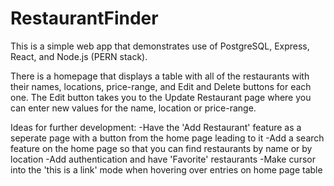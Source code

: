 # RestaurantFinder
 
 This is a simple web app that demonstrates use of PostgreSQL, Express, React, and Node.js (PERN stack). 

 There is a homepage that displays a table with all of the restaurants with their names, locations, price-range, and Edit and Delete buttons for each one. The Edit button takes you to the Update Restaurant page where you can enter new values for the name, location or price-range. 


 Ideas for further development:
 -Have the 'Add Restaurant' feature as a seperate page with a button from the home page leading to it
 -Add a search feature on the home page so that you can find restaurants by name or by location 
 -Add authentication and have 'Favorite' restaurants
 -Make cursor into the 'this is a link' mode when hovering over entries on home page table
